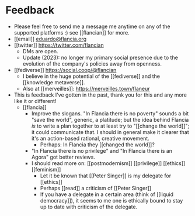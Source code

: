 # Feedback

- Please feel free to send me a message me anytime on any of the supported platforms :) see [[flancian]] for more.
- [[email]] eduardo@flancia.org
- [[twitter]] https://twitter.com/flancian
  - DMs are open.
  - Update (2023): no longer my primary social presence due to the evolution of the company's policies away from openness.
- [[fediverse]] https://social.coop/@flancian
  - I believe in the huge potential of the [[fediverse]] and the [[knowledge metaverse]].
  - Also at [[merveilles]]: https://merveilles.town/flaneur
- This is feedback I've gotten in the past, thank you for this and any more like it or different!
  - [[flancia]]
    - Improve the slogans. "In Flancia there is no poverty" sounds a bit "save the world", generic, a platitude; but the idea behind Flancia *is* to write a plan together to at least try to "[[change the world]]"; it could communicate that. I should in general make it clearer that it's an action-based rational, creative movement.
      - Perhaps: In Flancia they [[changed the world]]?
    - "In Flancia there is no privilege" and "In Flancia there is an Agora" got better reviews.
    - I should read more on: [[postmodernism]] [[privilege]] [[ethics]] [[feminism]]
      - Let it be known that [[Peter Singer]] is my delegate for [[ethics]]
      - Perhaps [[read]] a criticism of [[Peter Singer]]
      - If you have a delegate in a certain area (think of [[liquid democracy]]), it seems to me one is ethically bound to stay up to date with criticism of the delegate.


